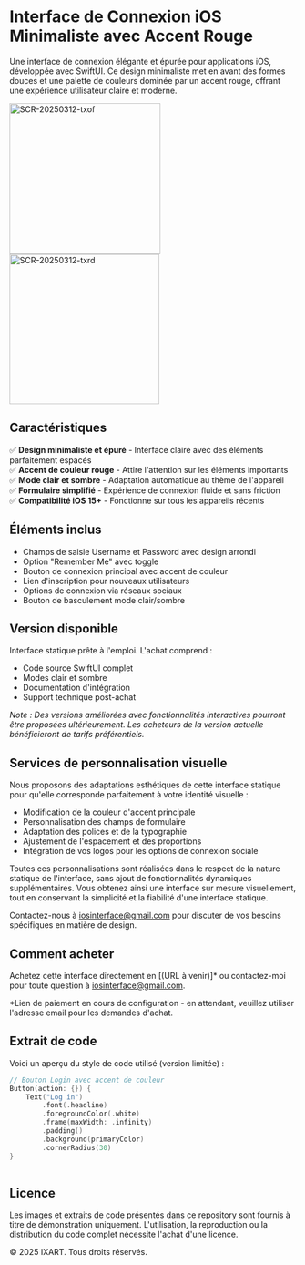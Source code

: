 # Interface de Connexion iOS Minimaliste avec Accent Rouge

Une interface de connexion élégante et épurée pour applications iOS, développée avec SwiftUI. Ce design minimaliste met en avant des formes douces et une palette de couleurs dominée par un accent rouge, offrant une expérience utilisateur claire et moderne.

<img width="265" alt="SCR-20250312-txof" src="https://github.com/user-attachments/assets/0426d3bc-8df5-4378-a8f6-ad9e38f8a256" />
<img width="263" alt="SCR-20250312-txrd" src="https://github.com/user-attachments/assets/3fc290ce-f8ab-419f-b7cd-9d2708e0065c" />



## Caractéristiques
✅ **Design minimaliste et épuré** - Interface claire avec des éléments parfaitement espacés  
✅ **Accent de couleur rouge** - Attire l'attention sur les éléments importants  
✅ **Mode clair et sombre** - Adaptation automatique au thème de l'appareil  
✅ **Formulaire simplifié** - Expérience de connexion fluide et sans friction  
✅ **Compatibilité iOS 15+** - Fonctionne sur tous les appareils récents

## Éléments inclus
- Champs de saisie Username et Password avec design arrondi
- Option "Remember Me" avec toggle
- Bouton de connexion principal avec accent de couleur
- Lien d'inscription pour nouveaux utilisateurs
- Options de connexion via réseaux sociaux
- Bouton de basculement mode clair/sombre

## Version disponible
Interface statique prête à l'emploi. L'achat comprend :
- Code source SwiftUI complet
- Modes clair et sombre
- Documentation d'intégration
- Support technique post-achat

*Note : Des versions améliorées avec fonctionnalités interactives pourront être proposées ultérieurement. Les acheteurs de la version actuelle bénéficieront de tarifs préférentiels.*

## Services de personnalisation visuelle
Nous proposons des adaptations esthétiques de cette interface statique pour qu'elle corresponde parfaitement à votre identité visuelle :
- Modification de la couleur d'accent principale
- Personnalisation des champs de formulaire
- Adaptation des polices et de la typographie
- Ajustement de l'espacement et des proportions
- Intégration de vos logos pour les options de connexion sociale

Toutes ces personnalisations sont réalisées dans le respect de la nature statique de l'interface, sans ajout de fonctionnalités dynamiques supplémentaires. Vous obtenez ainsi une interface sur mesure visuellement, tout en conservant la simplicité et la fiabilité d'une interface statique.

Contactez-nous à iosinterface@gmail.com pour discuter de vos besoins spécifiques en matière de design.

## Comment acheter
Achetez cette interface directement en [(URL à venir)]* ou contactez-moi pour toute question à iosinterface@gmail.com.

*Lien de paiement en cours de configuration - en attendant, veuillez utiliser l'adresse email pour les demandes d'achat.

## Extrait de code
Voici un aperçu du style de code utilisé (version limitée) :
```swift
// Bouton Login avec accent de couleur
Button(action: {}) {
    Text("Log in")
        .font(.headline)
        .foregroundColor(.white)
        .frame(maxWidth: .infinity)
        .padding()
        .background(primaryColor)
        .cornerRadius(30)
}
                    
```

## Licence

Les images et extraits de code présentés dans ce repository sont fournis à titre de démonstration uniquement. L'utilisation, la reproduction ou la distribution du code complet nécessite l'achat d'une licence.

© 2025 IXART. Tous droits réservés.


